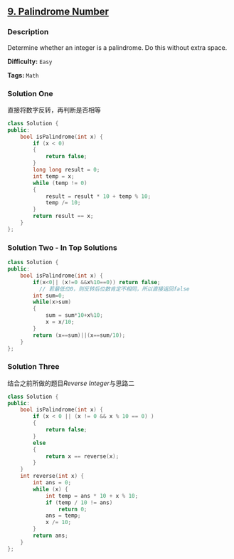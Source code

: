 ## [9. Palindrome Number](https://leetcode.com/problems/palindrome-number/#/description)

### Description

Determine whether an integer is a palindrome. Do this without extra space.

**Difficulty:** `Easy`

**Tags:** `Math`

### Solution One

直接将数字反转，再判断是否相等

```c++
class Solution {
public:
    bool isPalindrome(int x) {
        if (x < 0)
        {
            return false;
        }
        long long result = 0;
        int temp = x;
        while (temp != 0)
        {
            result = result * 10 + temp % 10;
            temp /= 10;
        }
        return result == x;
    }
};
```

### Solution Two - In Top Solutions

```c++
class Solution {
public:
    bool isPalindrome(int x) {
        if(x<0|| (x!=0 &&x%10==0)) return false;
          // 若最低位0，则反转后位数肯定不相同，所以直接返回false
        int sum=0;
        while(x>sum)
        {
            sum = sum*10+x%10;
            x = x/10;
        }
        return (x==sum)||(x==sum/10);
    }
};
```

### Solution Three

结合之前所做的题目*Reverse Integer*与思路二

```c++
class Solution {
public:
    bool isPalindrome(int x) {
        if (x < 0 || (x != 0 && x % 10 == 0) )
        {
            return false;
        }
        else
        {
            return x == reverse(x);
        }
    }
    int reverse(int x) {
        int ans = 0;
        while (x) {
            int temp = ans * 10 + x % 10;
            if (temp / 10 != ans)
                return 0;
            ans = temp;
            x /= 10;
        }
        return ans;
    }
};
```
